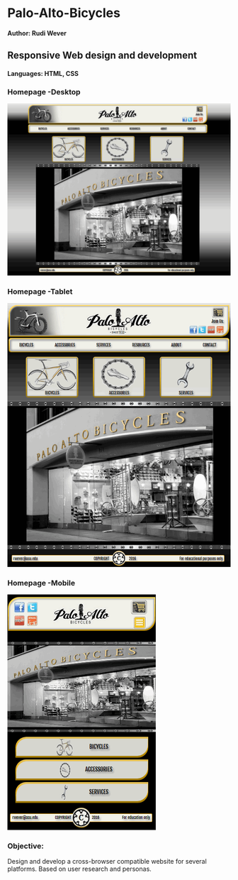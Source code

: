 # Palo-Alto-Bicycles
#### Author: Rudi Wever
## Responsive Web design and development
#### Languages: HTML, CSS


### Homepage -Desktop
![PAB Home_Desktopscreenshot](https://github.com/rwever-projects/Palo-Alto-Bicycles/blob/master/PAB_HomePage_Desktop.png)

### Homepage -Tablet
![PAB Home_Tabletscreenshot](https://github.com/rwever-projects/Palo-Alto-Bicycles/blob/master/PAB_HomePage_Tablet.png)

### Homepage -Mobile
![PAB Home_Mobilescreenshot](https://github.com/rwever-projects/Palo-Alto-Bicycles/blob/master/PAB_HomePage_Mobile.png)

### Objective:
Design and develop a cross-browser compatible website for several platforms.
Based on user research and personas.

